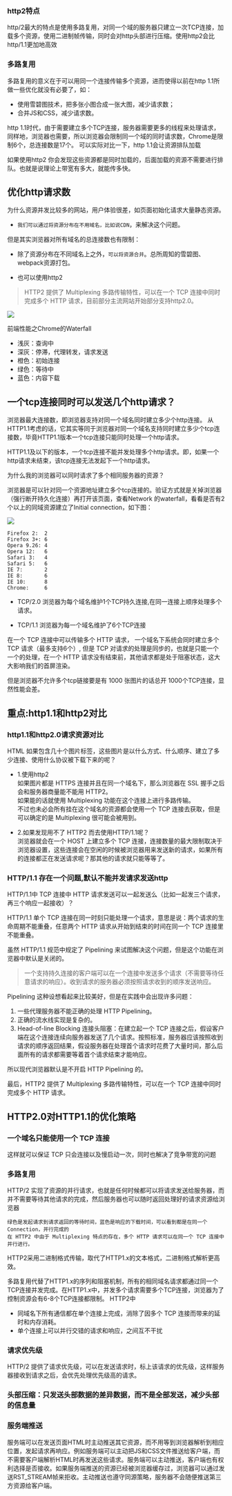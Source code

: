 ### http2特点
http/2最大的特点是使用多路复用，对同一个域的服务器只建立一次TCP连接，加载多个资源，使用二进制帧传输，同时会对http头部进行压缩。使用http2会比http/1.1更加地高效

### 多路复用
多路复用的意义在于可以用同一个连接传输多个资源，进而使得以前在http 1.1所做一些优化就没有必要了，如：
* 使用雪碧图技术，把多张小图合成一张大图，减少请求数；
* 合并JS和CSS，减少请求数。

http 1.1时代，由于需要建立多个TCP连接，服务器需要更多的线程来处理请求，同样地，浏览器也需要，所以浏览器会限制同一个域的同时请求数，Chrome是限制6个，总连接数是17个。
可以实际对比一下，http 1.1会让资源排队加载

如果使用http2
你会发现这些资源都是同时加载的，后面加载的资源不需要进行排队。也就是说理论上带宽有多大，就能传多快。

## 优化http请求数
为什么资源并发比较多的网站，用户体验很差，如页面初始化请求大量静态资源。
- `我们可以通过将资源分布在不用域名，比如说CDN`，来解决这个问题。

但是其实浏览器对所有域名的总连接数也有限制：
- 除了资源分布在不同域名上之外，`可以将资源合并`。总所周知的雪碧图、webpack资源打包。

- 也可以使用http2
> HTTP2 提供了 Multiplexing 多路传输特性，可以在一个 TCP 连接中同时完成多个 HTTP 请求，目前部分主流网站开始部分支持http2.0。

![](../assets/img-optimize/02-查看http版本号.png)

前端性能之Chrome的Waterfall
- 浅灰：查询中
- 深灰：停滞，代理转发，请求发送
- 橙色：初始连接
- 绿色：等待中
- 蓝色：内容下载

## 一个tcp连接同时可以发送几个http请求？
浏览器最大连接数，即浏览器支持对同一个域名同时建立多少个http连接。
从HTTP1.1考虑的话，它其实等同于浏览器对同一个域名支持同时建立多少个tcp连接数，毕竟HTTP1.1版本一个tcp连接只能同时处理一个http请求。

HTTP1.1及以下的版本，一个tcp连接不能并发处理多个http请求。即，如果一个http请求未结束，该tcp连接无法发起下一个http请求。

为什么我的浏览器可以同时请求了多个相同服务器的资源？

浏览器是可以针对同一个资源地址建立多个tcp连接的。验证方式就是关掉浏览器（强行断开持久化连接）再打开该页面，查看Network 的waterfall，看看是否有2个以上的同域资源建立了Initial connection，如下图：

![](../assets/img-optimize/01-查看http持久链接.png)

```
Firefox 2:  2
Firefox 3+: 6
Opera 9.26: 4
Opera 12:   6
Safari 3:   4
Safari 5:   6
IE 7:       2
IE 8:       6
IE 10:      8
Chrome:     6
```

* TCP/2.0 浏览器为每个域名维护1个TCP持久连接,在同一连接上顺序处理多个请求。

* TCP/1.1 浏览器为每一个域名维护了6个TCP连接<br/>

在一个 TCP 连接中可以传输多个 HTTP 请求， 一个域名下系统会同时建立多个 TCP 请求（最多支持6个）, 但是 TCP 对请求的处理是同步的，也就是只能一个一个的处理，在一个 HTTP 请求没有结束前，其他请求都是处于阻塞状态，这大大影响我们的首屏渲染。

但是浏览器不允许多个tcp链接要是有 1000 张图片的话总开 1000个TCP连接，显然性能会差。

## 重点:http1.1和http2对比
###  http1.1和http2.0请求资源对比
HTML 如果包含几十个图片标签，这些图片是以什么方式、什么顺序、建立了多少连接、使用什么协议被下载下来的呢？
* 1.使用http2<br/>
如果图片都是 HTTPS 连接并且在同一个域名下，那么浏览器在 SSL 握手之后会和服务器商量能不能用 HTTP2。<br/>
如果能的话就使用 Multiplexing 功能在这个连接上进行多路传输。<br/>
不过也未必会所有挂在这个域名的资源都会使用一个 TCP 连接去获取，但是可以确定的是 Multiplexing 很可能会被用到。

* 2.如果发现用不了 HTTP2 而去使用HTTP/1.1呢？<br/>
浏览器就会在一个 HOST 上建立多个 TCP 连接，连接数量的最大限制取决于浏览器设置，这些连接会在空闲的时候被浏览器用来发送新的请求，如果所有的连接都正在发送请求呢？那其他的请求就只能等等了。

### HTTP/1.1 存在一个问题,默认不能并发请求发送http
HTTP/1.1中 TCP 连接中 HTTP 请求发送可以一起发送么（比如一起发三个请求，再三个响应一起接收）？

HTTP/1.1 单个 TCP 连接在同一时刻只能处理一个请求，意思是说：两个请求的生命周期不能重叠，任意两个 HTTP 请求从开始到结束的时间在同一个 TCP 连接里不能重叠。

虽然 HTTP/1.1 规范中规定了 Pipelining 来试图解决这个问题，但是这个功能在浏览器中默认是关闭的。
>  一个支持持久连接的客户端可以在一个连接中发送多个请求（不需要等待任意请求的响应）。收到请求的服务器必须按照请求收到的顺序发送响应。

Pipelining 这种设想看起来比较美好，但是在实践中会出现许多问题：

1. 一些代理服务器不能正确的处理 HTTP Pipelining。
2. 正确的流水线实现是复杂的。
3. Head-of-line Blocking 连接头阻塞：在建立起一个 TCP 连接之后，假设客户端在这个连接连续向服务器发送了几个请求。按照标准，服务器应该按照收到请求的顺序返回结果，假设服务器在处理首个请求时花费了大量时间，那么后面所有的请求都需要等着首个请求结束才能响应。

所以现代浏览器默认是不开启 HTTP Pipelining 的。

最后，HTTP2 提供了 Multiplexing 多路传输特性，可以在一个 TCP 连接中同时完成多个 HTTP 请求。

## HTTP2.0对HTTP1.1的优化策略
### 一个域名只能使用一个 TCP 连接
这样就可以保证 TCP 只会连接以及慢启动一次，同时也解决了竞争带宽的问题

### 多路复用
HTTP/2 实现了资源的并行请求，也就是任何时候都可以将请求发送给服务器，而并不需要等待其他请求的完成，然后服务器也可以随时返回处理好的请求资源给浏览器
```
绿色是发起请求到请求返回的等待时间，蓝色是响应的下载时间，可以看到都是在同一个 Connection，并行完成的
在 HTTP2 中由于 Multiplexing 特点的存在，多个 HTTP 请求可以在同一个 TCP 连接中并行进行。
```

HTTP2采用二进制格式传输，取代了HTTP1.x的文本格式，二进制格式解析更高效。

多路复用代替了HTTP1.x的序列和阻塞机制，所有的相同域名请求都通过同一个TCP连接并发完成。在HTTP1.x中，并发多个请求需要多个TCP连接，浏览器为了控制资源会有6-8个TCP连接都限制。
HTTP2中
* 同域名下所有通信都在单个连接上完成，消除了因多个 TCP 连接而带来的延时和内存消耗。
* 单个连接上可以并行交错的请求和响应，之间互不干扰

### 请求优先级
HTTP/2 提供了请求优先级，可以在发送请求时，标上该请求的优先级，这样服务器接收到请求之后，会优先处理优先级高的请求。

### 头部压缩：只发送头部数据的差异数据，而不是全部发送，减少头部的信息量

### 服务端推送
服务端可以在发送页面HTML时主动推送其它资源，而不用等到浏览器解析到相应位置，发起请求再响应。例如服务端可以主动把JS和CSS文件推送给客户端，而不需要客户端解析HTML时再发送这些请求。服务端可以主动推送，客户端也有权利选择是否接收。如果服务端推送的资源已经被浏览器缓存过，浏览器可以通过发送RST_STREAM帧来拒收。主动推送也遵守同源策略，服务器不会随便推送第三方资源给客户端。